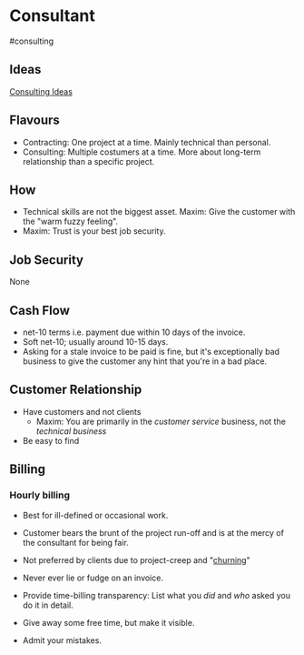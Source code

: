 # Consultant
#consulting

## Ideas
[Consulting Ideas](x2f9)

## Flavours

* Contracting: One project at a time. Mainly technical than personal.
* Consulting: Multiple costumers at a time. More about long-term relationship
  than a specific project.

## How
* Technical skills are not the biggest asset. Maxim: Give the customer with
  the "warm fuzzy feeling".
* Maxim: Trust is your best job security.

## Job Security
None

## Cash Flow
* net-10 terms i.e. payment due within 10 days of the invoice.
* Soft net-10; usually around 10-15 days.
* Asking for a stale invoice to be paid is fine,
    but it's exceptionally bad business to give the customer any
    hint that you're in a bad place.

## Customer Relationship
* Have customers and not clients
  * Maxim: You are primarily in the *customer service* business, not the *technical business*
* Be easy to find

## Billing
### Hourly billing
* Best for ill-defined or occasional work.
* Customer bears the brunt of the project run-off and is at the mercy of the
  consultant for being fair.
* Not preferred by clients due to project-creep and "[churning](cpwn)"

* Never ever lie or fudge on an invoice.
* Provide time-billing transparency: List what you *did* and *who* asked you do it in detail.
* Give away some free time, but make it visible.
* Admit your mistakes.


[unixwiz2000]: http://unixwiz.net/techtips/be-consultant.html
